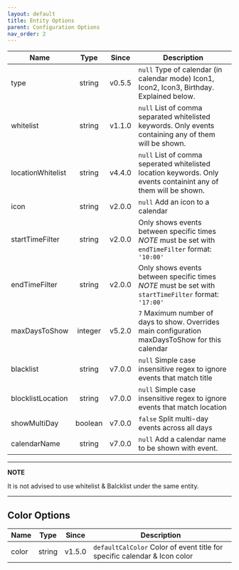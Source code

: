 ```yaml
---
layout: default
title: Entity Options
parent: Configuration Options
nav_order: 2
---
```


| Name              |  Type   | Since  | Description                                                                                                     |
| ----------------- | :-----: | :----: | --------------------------------------------------------------------------------------------------------------- |
| type              | string  | v0.5.5 | `null` Type of calendar (in calendar mode) Icon1, Icon2, Icon3, Birthday. Explained below.                      |
| whitelist         | string  | v1.1.0 | `null` List of comma separated whitelisted keywords. Only events containing any of them will be shown.          |
| locationWhitelist | string  | v4.4.0 | `null` List of comma seperated whitelisted location keywords. Only events containint any of them will be shown. |
| icon              | string  | v2.0.0 | `null` Add an icon to a calendar                                                                                |
| startTimeFilter   | string  | v2.0.0 | Only shows events between specific times _NOTE_ must be set with `endTimeFilter` format: `'10:00'`              |
| endTimeFilter     | string  | v2.0.0 | Only shows events between specific times _NOTE_ must be set with `startTimeFilter` format: `'17:00'`            |
| maxDaysToShow     | integer | v5.2.0 | `7` Maximum number of days to show. Overrides main configuration maxDaysToShow for this calendar                |  |
| blacklist         | string  | v7.0.0 | `null` Simple case insensitive regex to ignore events that match title                                          |
| blocklistLocation | string  | v7.0.0 | `null` Simple case insensitive regex to ignore events that match location                                       |
| showMultiDay      | boolean | v7.0.0 | `false` Split multi-day events across all days                                                                  |
| calendarName      | string  | v7.0.0 | `null` Add a calendar name to be shown with event.                                                              |

---

**NOTE**

It is not advised to use whitelist & Balcklist under the same entity.

---

## Color Options

| Name  |  Type  | Since  | Description                                                               |
| ----- | :----: | :----: | ------------------------------------------------------------------------- |
| color | string | v1.5.0 | `defaultCalColor` Color of event title for specific calendar & Icon color |
